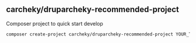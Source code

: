 
## carcheky/druparcheky-recommended-project

Composer project to quick start develop

````bash
composer create-project carcheky/druparcheky-recommended-project YOUR_THEME_NAME
````
